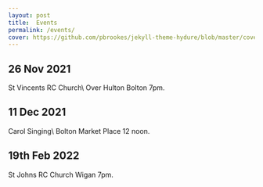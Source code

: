```yaml
---
layout: post
title:  Events
permalink: /events/
cover: https://github.com/pbrookes/jekyll-theme-hydure/blob/master/cover.jpg?raw=tru
---
```

                     
## 26 Nov 2021    
St Vincents RC Church\\
Over Hulton Bolton  7pm.
                 
## 11 Dec 2021
Carol Singing\\
Bolton Market Place 12 noon.

## 19th Feb 2022
St Johns RC Church Wigan 7pm.
